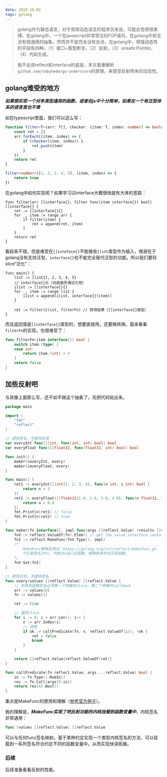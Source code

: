 ```yaml
---
date: 2018-10-02
tags: golang
---
```


> golang作为静态语言，对于常用动态语言的程序员来说，可能会觉得很束缚，在golang中，一个在javascript非常常见的FOP语句，在golang中却无法有很通用的抽象。然而并不是完全没有办法，在golang中，增强动态性的手段有四种。（1）接口+类型断言。（2）反射。（3）unsafe.Pointer。（4）代码生成。

> 我不会讲reflect和interface的底层，本文着重解析`github.com/tobyhede/go-underscore`的原理，来感受反射带来的动态性。

## golang难受的地方

***如果想实现一个对多类型通用的函数，或者在js中十分简单，如果在一个有泛型体系的语言里也不难***

如在typescript里面，我们可以这么写：

```typescript
function filter<T>(arr: T[], checker: (item: T, index: number) => boolean): T[] {
    const ret = []
    arr.forEach((item, index) => {
        if (checker(item, index)) {
            ret.push(item)
        }
    })
    return ret
}

filter<number>([1, 2, 3, 4, 5], (item, index) => {
    return true
})
```

在golang中如何实现呢？如果学习过interface大概很快就有大体的思路：

```golang
func filter(arr []interface{}, filter func(item interface{}) bool) []interface{} {
	ret := []interface{}{}
	for _, item := range arr {
		if filter(item) {
			ret = append(ret, item)
		}
	}
	return ret
}
```

看起来不错，但是难受在`[]inteface{}`不能接收`[]int`类型作为输入，根源在于golang没有支持泛型，`interface{}`也不能完全替代泛型的功能。所以我们要将slice“泛化”：

```golang
func main() {
	list := []int{1, 2, 3, 4, 5}
	// interface{}化（也就是所谓泛化吧）
	ilist := []interface{}{}
	for _, item := range list {
		ilist = append(ilist, interface{}(item))
	}

	ret := filter(ilist, filterFn) // 获得结果（[]interface{}类型）
}
```

而且返回值是`[]interface{}`类型的，想要直接用，还要做转换。载来看看`filterFn`的实现，也很难受了：

```go
func filterFn(item interface{}) bool {
	switch item.(type) {
	case int:
		return item.(int) > 3
	}
	return false
}
```

## 加些反射吧

与其像上面那么写，还不如不做这个抽象了。先把代码贴出来。

```go
package main

import (
	"fmt"
	"reflect"
)

// 提供签名，不提供实现
var everyInt func([]int, func(int, int) bool) bool
var everyFloat func([]float32, func(float32, int) bool) bool

func init() {
	maker(&everyInt, every)
	maker(&everyFloat, every)
}

func main() {
	ret1 := everyInt([]int{1, 2, 3, 4}, func(n int, i int) bool {
		return n > 3
	})
	ret2 := everyFloat([]float32{1.0, 2.0, 3.0, 4.0}, func(n float32, i int) bool {
		return n > 0.0
	})
	fmt.Println(ret1) // false
	fmt.Println(ret2) // true
}

func maker(fn interface{}, impl func(args []reflect.Value) (results []reflect.Value)) {
	fnV := reflect.ValueOf(fn).Elem() // get the value interface contains
	fnI := reflect.MakeFunc(fnV.Type(), impl)
	/*
		MakeFunc解释及用法：https://golang.org/src/reflect/makefunc.go
		fnI是签名为fn, 内核为impl的函数，替换原本的无实现函数。
	*/
	fnV.Set(fnI)
}

// 提供实现，不提供签名
func every(values []reflect.Value) []reflect.Value {
	// 所有的函数签名必须第一个参数时slice，第二个参数时callback
	arr := values[0]
	fn := values[1]

	ret := true

	// 遍历slice
	for i := 0; i < arr.Len(); i++ {
		v := arr.Index(i)
		// 调用
		if ok := callPredicate(fn, v, reflect.ValueOf(i)); !ok {
            ret = false
            break
		}
	}

	return []reflect.Value{reflect.ValueOf(ret)}
}

func callPredicate(fn reflect.Value, args ...reflect.Value) bool {
	in := fn.Type().NumIn()
	res := fn.Call(args[0:in])
	return res[0].Bool()
}
```

重点是MakeFunc的使用和理解（[参考官方例子](https://golang.org/pkg/reflect/#example_MakeFunc)）。

我的理解是，***MakeFunc实现了吧反射功能的内核挂载到函数变量中***，内核签名非常通用：

```go
func (values []reflect.Value) []reflect.Value
```

可以与任何func签名映射。基于某种约定实现一个类型内核签名的方法，可以挂载到一系列签名符合约定不同的函数变量中。从而实现快读拓展。

### 后续

后续准备看看反射的性能。